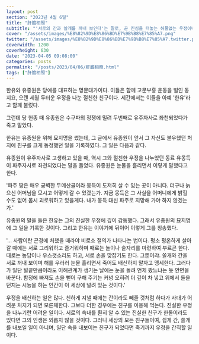 ```yaml
---
layout: post
section: "2023년 4월 6일"
title: "肝膽相照"
subtitle: "'서로의 간과 쓸개를 꺼내 보인다'는 말로, 곧 진심을 터놓는 허물없는 우정이나, 마음이 잘 맞는 절친한 사이를 뜻한다."
cover: "/assets/images/%E8%82%9D%E8%86%BD%E7%9B%B8%E7%85%A7.png"
twitter: "/assets/images/%E8%82%9D%E8%86%BD%E7%9B%B8%E7%85%A7.twitter.png"
coverwidth: 1200
coverheight: 630
date: "2023-04-05 09:08:00"
categories: posts
permalink: "/posts/2023/04/06/肝膽相照.html"
tags: ["肝膽相照"]
---
```


한유와 유종원은 당애를 대표하는 명문대가이다. 이들은 함께 고문부흥 운동을 벌인 동지요, 오랜 세월 두터운 우정을 나눈 절친한 친구이다. 세간에서는 이들을 아예 '한유'라고 함께 불렀다.

그런데 당 헌종 때 유종원은 수구파의 정쟁에 밀려 두번째로 유주자사로 좌천되었다가 죽고 말았다.

한유는 유종원을 위해 묘지명을 썼는데, 그 글에서 유종원이 앞서 그 자신도 불우했던 처지에 친구를 크게 동정했던 일을 기록하였다. 그 일은 다음과 같다.

유종원이 유주자사로 고생하고 있을 때, 역시 그와 절친한 우정을 나누었던 동료 유몽득이 파주자사로 좌천되었다는 말을 들었다. 유종원은 눈물을 흘리면서 이렇게 말했다고 한다.

'파주 땅은 매우 궁벽한 두메산골이라 몽득이 도저히 살 수 있는 곳이 아니다. 더구나 늙으신 어머님을 모시고 어떻게 갈 수 있겠는가. 지금 몽득은 그 사실을 어머니에게 밝힐 수도 없어 몸시 괴로워하고 있을게다. 내가 몽득 대신 파주로 지망해 가야 하지 않겠는가.'

유종원의 말을 들은 한유는 그의 진실한 우정에 깊이 감동했다. 그래서 유종원의 묘지명에 그 일을 기록한 것이다. 그리고 한유는 이야기에 뒤이어 이렇게 그를 칭송했다.

'... 사람이란 곤경에 처했을 때라야 비로소 절의가 나타나는 법이다. 평소 평온하게 살아갈 때에는 서로 그리워하고 즐거워하며 때로는 놀이나 술자리를 마련하여 부르곤 한다. 때로는 농담이나 우스갯소리도 하고, 서로 손을 맞잡기도 한다. 그뿐이랴. 쓸개와 간을 서로 꺼내 보이며 해를 우러러 눈물 흘리면서 죽어도 배신하지 말자고 맹세한다. 그러다가 일단 털끝만큼이라도 이해관계가 생기는 날에는 눈을 돌려 언제 봤느냐는 듯 안면을 바꾼다. 함정에 빠져도 손을 뻗어 구해 주기는 커녕 오히려 더 깊이 차 넣고 위에서 돌을 던지는 시늉을 하는 인간이 이 세상에 널려 있는 것이다.'

우정을 배신하는 일은 많다. 친하게 지낼 때에는 간이라도 빼줄 것처럼 하다가 사대가 어려운 처지가 되면 모른체한다. 그보다 더한 경우에는 친구를 이용해 먹는다. 진실한 우정을 나누기란 어려운 일이다. 서로의 속내를 훤히 알 수 있는 진실한 친구가 한둘이라도 있다면 그의 인생은 외롭지 않을 것이다. 그러니 세상의 모든 친구들이여, 쉽게 간, 쓸개를 내보일 일이 아니며, 일단 속을 내보이는 친구가 되었다면 죽기까지 우정을 간직할 일이다.
